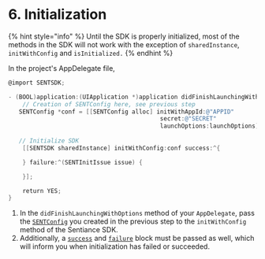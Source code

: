 # 6. Initialization

{% hint style="info" %}
Until the SDK is properly initialized, most of the methods in the SDK will not work with the exception of `sharedInstance`, `initWithConfig` and `isInitialized.`
{% endhint %}

In the project's AppDelegate file,

```objectivec
@import SENTSDK;

- (BOOL)application:(UIApplication *)application didFinishLaunchingWithOptions:(NSDictionary *)launchOptions {
    // Creation of SENTConfig here, see previous step
   SENTConfig *conf = [[SENTConfig alloc] initWithAppId:@"APPID"
                                           secret:@"SECRET"
                                           launchOptions:launchOptions];
   
   // Initialize SDK
    [[SENTSDK sharedInstance] initWithConfig:conf success:^{

    } failure:^(SENTInitIssue issue) {

    }];

    return YES;
}
```

1. In the `didFinishLaunchingWithOptions` method of your `AppDelegate`, pass the [`SENTConfig`](../../api-reference/ios/sentconfig-1.md) you created in the previous step to the `initWithConfig` method of the Sentiance SDK.
2. Additionally, a [`success`](../../api-reference/ios/sentsdk/#initwithconfig-success-failure) and [`failure`](../../api-reference/ios/sentsdk/#initwithconfig-success-failure) block must be passed as well, which will inform you when initialization has failed or succeeded.



